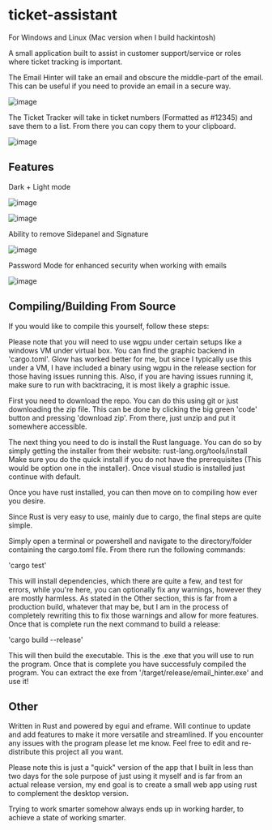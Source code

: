 # ticket-assistant

For Windows and Linux (Mac version when I build hackintosh)

A small application built to assist in customer support/service or roles where ticket tracking is important.

The Email Hinter will take an email and obscure the middle-part of the email. This can be useful if you need to provide an email in a secure way.

![image](https://user-images.githubusercontent.com/67988191/213208864-76de0249-9a88-45c7-ba73-17db4e50766e.png)


The Ticket Tracker will take in ticket numbers (Formatted as #12345) and save them to a list. From there you can copy them to your clipboard.

![image](https://user-images.githubusercontent.com/67988191/213208818-66f7d0c0-535e-4615-a2c0-56fb7b80f10a.png)

Features
--------

Dark + Light mode

![image](https://user-images.githubusercontent.com/67988191/213207338-d848d539-2a0a-4b39-8f71-563af341820c.png)

![image](https://user-images.githubusercontent.com/67988191/213207390-0c4be9cb-bb97-4526-82c3-75b5f8409f0a.png)

Ability to remove Sidepanel and Signature

![image](https://user-images.githubusercontent.com/67988191/213207489-a087a4a7-f9c5-4e6c-ae19-600e61da412a.png)

Password Mode for enhanced security when working with emails

![image](https://user-images.githubusercontent.com/67988191/213207675-297fa74c-7c72-4a5e-9f84-95a9834502a5.png)

Compiling/Building From Source
------------------------------
If you would like to compile this yourself, follow these steps:

Please note that you will need to use wgpu under certain setups like a windows VM under virtual box. You can find the graphic backend in 'cargo.toml'. Glow has worked better for me, but since I typically use this under a VM, I have included a binary using wgpu in the release section for those having issues running this. Also, if you are having issues running it, make sure to run with backtracing, it is most likely a graphic issue.

First you need to download the repo. You can do this using git or just downloading the zip file. This can be done by clicking the big green 'code' button and pressing 'download zip'. From there, just unzip and put it somewhere accessible.

The next thing you need to do is install the Rust language. You can do so by simply getting the installer from their website: rust-lang.org/tools/install
Make sure you do the quick install if you do not have the prerequisites (This would be option one in the installer). Once visual studio is installed just continue with default.

Once you have rust installed, you can then move on to compiling how ever you desire.

Since Rust is very easy to use, mainly due to cargo, the final steps are quite simple.

Simply open a terminal or powershell and navigate to the directory/folder containing the cargo.toml file. From there run the following commands:

'cargo test'

This will install dependencies, which there are quite a few, and test for errors, while you're here, you can optionally fix any warnings, however they are mostly harmless. As stated in the Other section, this is far from a production build, whatever that may be, but I am in the process of completely rewriting this to fix those warnings and allow for more features. Once that is complete run the next command to build a release:

'cargo build --release'

This will then build the executable. This is the .exe that you will use to run the program. Once that is complete you have successfuly compiled the program. You can extract the exe from '/target/release/email_hinter.exe' and use it!


Other
-----
Written in Rust and powered by egui and eframe. Will continue to update and add features to make it more versatile and streamlined. 
If you encounter any issues with the program please let me know. Feel free to edit and re-distribute this project all you want.

Please note this is just a "quick" version of the app that I built in less than two days for the sole purpose of just using it myself and is far from an actual release version, my end goal is to create a small web app using rust to complement the desktop version.

Trying to work smarter somehow always ends up in working harder, to achieve a state of working smarter.
